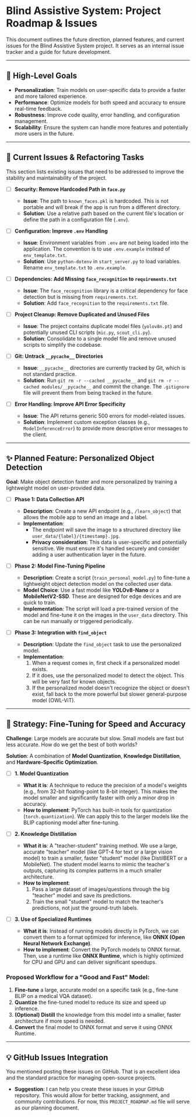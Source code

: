 #  Blind Assistive System: Project Roadmap & Issues

This document outlines the future direction, planned features, and current issues for the Blind Assistive System project. It serves as an internal issue tracker and a guide for future development.

---

## 🎯 High-Level Goals

- **Personalization**: Train models on user-specific data to provide a faster and more tailored experience.
- **Performance**: Optimize models for both speed and accuracy to ensure real-time feedback.
- **Robustness**: Improve code quality, error handling, and configuration management.
- **Scalability**: Ensure the system can handle more features and potentially more users in the future.

---

## 📝 Current Issues & Refactoring Tasks

This section lists existing issues that need to be addressed to improve the stability and maintainability of the project.

- [ ] **Security: Remove Hardcoded Path in `face.py`**
  - **Issue**: The path to `known_faces.pkl` is hardcoded. This is not portable and will break if the app is run from a different directory.
  - **Solution**: Use a relative path based on the current file's location or define the path in a configuration file (`.env`).

- [ ] **Configuration: Improve `.env` Handling**
  - **Issue**: Environment variables from `.env` are not being loaded into the application. The convention is to use `.env.example` instead of `env_template.txt`.
  - **Solution**: Use `python-dotenv` in `start_server.py` to load variables. Rename `env_template.txt` to `.env.example`.

- [ ] **Dependencies: Add Missing `face_recognition` to `requirements.txt`**
  - **Issue**: The `face_recognition` library is a critical dependency for face detection but is missing from `requirements.txt`.
  - **Solution**: Add `face_recognition` to the `requirements.txt` file.

- [ ] **Project Cleanup: Remove Duplicated and Unused Files**
  - **Issue**: The project contains duplicate model files (`yolov8n.pt`) and potentially unused CLI scripts (`mic.py`, `scout_cli.py`).
  - **Solution**: Consolidate to a single model file and remove unused scripts to simplify the codebase.

- [ ] **Git: Untrack `__pycache__` Directories**
  - **Issue**: `__pycache__` directories are currently tracked by Git, which is not standard practice.
  - **Solution**: Run `git rm -r --cached __pycache__` and `git rm -r --cached modules/__pycache__` and commit the change. The `.gitignore` file will prevent them from being tracked in the future.

- [ ] **Error Handling: Improve API Error Specificity**
  - **Issue**: The API returns generic 500 errors for model-related issues.
  - **Solution**: Implement custom exception classes (e.g., `ModelInferenceError`) to provide more descriptive error messages to the client.

---

## ✨ Planned Feature: Personalized Object Detection

**Goal**: Make object detection faster and more personalized by training a lightweight model on user-provided data.

- [ ] **Phase 1: Data Collection API**
  - **Description**: Create a new API endpoint (e.g., `/learn_object`) that allows the mobile app to send an image and a label.
  - **Implementation**:
    - The endpoint will save the image to a structured directory like `user_data/{label}/{timestamp}.jpg`.
    - **Privacy consideration**: This data is user-specific and potentially sensitive. We must ensure it's handled securely and consider adding a user authentication layer in the future.

- [ ] **Phase 2: Model Fine-Tuning Pipeline**
  - **Description**: Create a script (`train_personal_model.py`) to fine-tune a lightweight object detection model on the collected user data.
  - **Model Choice**: Use a fast model like **YOLOv8-Nano** or a **MobileNetV2-SSD**. These are designed for edge devices and are quick to train.
  - **Implementation**: The script will load a pre-trained version of the model and fine-tune it on the images in the `user_data` directory. This can be run manually or triggered periodically.

-  [ ] **Phase 3: Integration with `find_object`**
  - **Description**: Update the `find_object` task to use the personalized model.
  - **Implementation**:
    1.  When a request comes in, first check if a personalized model exists.
    2.  If it does, use the personalized model to detect the object. This will be very fast for known objects.
    3.  If the personalized model doesn't recognize the object or doesn't exist, fall back to the more powerful but slower general-purpose model (OWL-ViT).

---

## 🚀 Strategy: Fine-Tuning for Speed and Accuracy

**Challenge**: Large models are accurate but slow. Small models are fast but less accurate. How do we get the best of both worlds?

**Solution**: A combination of **Model Quantization**, **Knowledge Distillation**, and **Hardware-Specific Optimization**.

- [ ] **1. Model Quantization**
  - **What it is**: A technique to reduce the precision of a model's weights (e.g., from 32-bit floating-point to 8-bit integer). This makes the model smaller and significantly faster with only a minor drop in accuracy.
  - **How to implement**: PyTorch has built-in tools for quantization (`torch.quantization`). We can apply this to the larger models like the BLIP captioning model after fine-tuning.

- [ ] **2. Knowledge Distillation**
  - **What it is**: A "teacher-student" training method. We use a large, accurate "teacher" model (like GPT-4 for text or a large vision model) to train a smaller, faster "student" model (like DistilBERT or a MobileNet). The student model learns to mimic the teacher's outputs, capturing its complex patterns in a much smaller architecture.
  - **How to implement**:
    1.  Pass a large dataset of images/questions through the big "teacher" model and save its predictions.
    2.  Train the small "student" model to match the teacher's predictions, not just the ground-truth labels.

- [ ] **3. Use of Specialized Runtimes**
  - **What it is**: Instead of running models directly in PyTorch, we can convert them to a format optimized for inference, like **ONNX (Open Neural Network Exchange)**.
  - **How to implement**: Convert the PyTorch models to ONNX format. Then, use a runtime like **ONNX Runtime**, which is highly optimized for CPU and GPU and can deliver significant speedups.

### Proposed Workflow for a "Good and Fast" Model:

1.  **Fine-tune** a large, accurate model on a specific task (e.g., fine-tune BLIP on a medical VQA dataset).
2.  **Quantize** the fine-tuned model to reduce its size and speed up inference.
3.  **(Optional) Distill** the knowledge from this model into a smaller, faster architecture if more speed is needed.
4.  **Convert** the final model to ONNX format and serve it using ONNX Runtime.

---

## 💡 GitHub Issues Integration

You mentioned posting these issues on GitHub. That is an excellent idea and the standard practice for managing open-source projects.

- **Suggestion**: I can help you create these issues in your GitHub repository. This would allow for better tracking, assignment, and community contributions. For now, this `PROJECT_ROADMAP.md` file will serve as our planning document.
